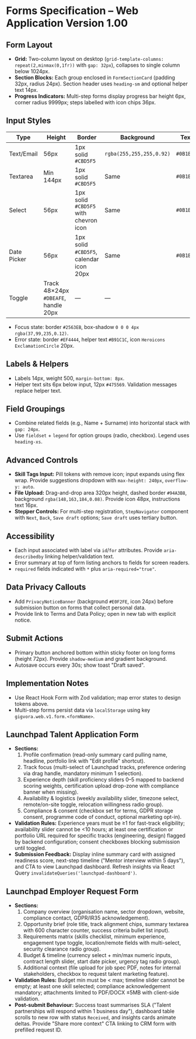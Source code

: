 # Forms Specification – Web Application Version 1.00

## Form Layout
- **Grid:** Two-column layout on desktop (`grid-template-columns: repeat(2,minmax(0,1fr))` with `gap: 32px`), collapses to single column below 1024px.
- **Section Blocks:** Each group enclosed in `FormSectionCard` (padding 32px, radius 24px). Section header uses `heading-sm` and optional helper text 14px.
- **Progress Indicators:** Multi-step forms display progress bar height 6px, corner radius 9999px; steps labelled with icon chips 36px.

## Input Styles
| Type | Height | Border | Background | Text |
| --- | --- | --- | --- | --- |
| Text/Email | 56px | 1px solid `#CBD5F5` | `rgba(255,255,255,0.92)` | `#0B1B3F` |
| Textarea | Min 144px | 1px solid `#CBD5F5` | Same | `#0B1B3F` |
| Select | 56px | 1px solid `#CBD5F5` with chevron icon | Same | `#0B1B3F` |
| Date Picker | 56px | 1px solid `#CBD5F5`, calendar icon 20px | Same | `#0B1B3F` |
| Toggle | Track 48×24px `#DBEAFE`, handle 20px | — | — |

- Focus state: border `#2563EB`, box-shadow `0 0 0 4px rgba(37,99,235,0.12)`.
- Error state: border `#EF4444`, helper text `#B91C1C`, icon `Heroicons ExclamationCircle` 20px.

## Labels & Helpers
- Labels 14px, weight 500, `margin-bottom: 8px`.
- Helper text sits 6px below input, 12px `#475569`. Validation messages replace helper text.

## Field Groupings
- Combine related fields (e.g., Name + Surname) into horizontal stack with `gap: 24px`.
- Use `fieldset` + `legend` for option groups (radio, checkbox). Legend uses `heading-xs`.

## Advanced Controls
- **Skill Tags Input:** Pill tokens with remove icon; input expands using flex wrap. Provide suggestions dropdown with `max-height: 240px`, `overflow-y: auto`.
- **File Upload:** Drag-and-drop area 320px height, dashed border `#94A3B8`, background `rgba(148,163,184,0.08)`. Provide icon 48px, instructions text 16px.
- **Stepper Controls:** For multi-step registration, `StepNavigator` component with `Next`, `Back`, `Save draft` options; `Save draft` uses tertiary button.

## Accessibility
- Each input associated with label via `id`/`for` attributes. Provide `aria-describedby` linking helper/validation text.
- Error summary at top of form listing anchors to fields for screen readers.
- `required` fields indicated with `*` plus `aria-required="true"`.

## Data Privacy Callouts
- Add `PrivacyNoticeBanner` (background `#E0F2FE`, icon 24px) before submission button on forms that collect personal data.
- Provide link to Terms and Data Policy; open in new tab with explicit notice.

## Submit Actions
- Primary button anchored bottom within sticky footer on long forms (height 72px). Provide `shadow-medium` and gradient background.
- Autosave occurs every 30s; show toast "Draft saved".

## Implementation Notes
- Use React Hook Form with Zod validation; map error states to design tokens above.
- Multi-step forms persist data via `localStorage` using key `gigvora.web.v1.form.<formName>`.

## Launchpad Talent Application Form
- **Sections:**
  1. Profile confirmation (read-only summary card pulling name, headline, portfolio link with "Edit profile" shortcut).
  2. Track focus (multi-select of Launchpad tracks, preference ordering via drag handle, mandatory minimum 1 selection).
  3. Experience depth (skill proficiency sliders 0–5 mapped to backend scoring weights, certification upload drop-zone with compliance banner when missing).
  4. Availability & logistics (weekly availability slider, timezone select, remote/on-site toggle, relocation willingness radio group).
  5. Compliance & consent (checkbox set for terms, GDPR storage consent, programme code of conduct, optional marketing opt-in).
- **Validation Rules:** Experience years must be ≥1 for fast-track eligibility; availability slider cannot be <10 hours; at least one certification or portfolio URL required for specific tracks (engineering, design) flagged by backend configuration; consent checkboxes blocking submission until toggled.
- **Submission Feedback:** Display inline summary card with assigned readiness score, next-step timeline ("Mentor interview within 5 days"), and CTA to view Launchpad dashboard. Refresh insights via React Query `invalidateQueries('launchpad-dashboard')`.

## Launchpad Employer Request Form
- **Sections:**
  1. Company overview (organisation name, sector dropdown, website, compliance contact, GDPR/IR35 acknowledgement).
  2. Opportunity brief (role title, track alignment chips, summary textarea with 600 character counter, success criteria bullet list input).
  3. Requirements matrix (skills checklist, minimum experience, engagement type toggle, location/remote fields with multi-select, security clearance radio group).
  4. Budget & timeline (currency select + min/max numeric inputs, contract length slider, start date picker, urgency tag radio group).
  5. Additional context (file upload for job spec PDF, notes for internal stakeholders, checkbox to request talent marketing feature).
- **Validation Rules:** Budget min must be < max; timeline slider cannot be empty; at least one skill selected; compliance acknowledgement mandatory; attachments limited to PDF/DOCX ≤5MB with client-side validation.
- **Post-submit Behaviour:** Success toast summarises SLA ("Talent partnerships will respond within 1 business day"), dashboard table scrolls to new row with status `Received`, and insights cards animate deltas. Provide "Share more context" CTA linking to CRM form with prefilled request ID.
